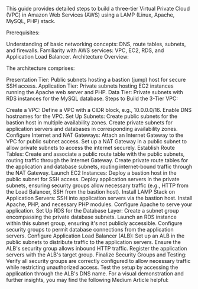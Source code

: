 This guide provides detailed steps to build a three-tier Virtual Private Cloud (VPC) in Amazon Web Services (AWS) using a LAMP (Linux, Apache, MySQL, PHP) stack.

Prerequisites:

Understanding of basic networking concepts: DNS, route tables, subnets, and firewalls.
Familiarity with AWS services: VPC, EC2, RDS, and Application Load Balancer.
Architecture Overview:

The architecture comprises:

Presentation Tier: Public subnets hosting a bastion (jump) host for secure SSH access.
Application Tier: Private subnets hosting EC2 instances running the Apache web server and PHP.
Data Tier: Private subnets with RDS instances for the MySQL database.
Steps to Build the 3-Tier VPC:

Create a VPC:
Define a VPC with a CIDR block, e.g., 10.0.0.0/16.
Enable DNS hostnames for the VPC.
Set Up Subnets:
Create public subnets for the bastion host in multiple availability zones.
Create private subnets for application servers and databases in corresponding availability zones.
Configure Internet and NAT Gateways:
Attach an Internet Gateway to the VPC for public subnet access.
Set up a NAT Gateway in a public subnet to allow private subnets to access the internet securely.
Establish Route Tables:
Create and associate a public route table with the public subnets, routing traffic through the Internet Gateway.
Create private route tables for the application and database subnets, routing internet-bound traffic through the NAT Gateway.
Launch EC2 Instances:
Deploy a bastion host in the public subnet for SSH access.
Deploy application servers in the private subnets, ensuring security groups allow necessary traffic (e.g., HTTP from the Load Balancer, SSH from the bastion host).
Install LAMP Stack on Application Servers:
SSH into application servers via the bastion host.
Install Apache, PHP, and necessary PHP modules.
Configure Apache to serve your application.
Set Up RDS for the Database Layer:
Create a subnet group encompassing the private database subnets.
Launch an RDS instance within this subnet group, ensuring it's not publicly accessible.
Configure security groups to permit database connections from the application servers.
Configure Application Load Balancer (ALB):
Set up an ALB in the public subnets to distribute traffic to the application servers.
Ensure the ALB's security group allows inbound HTTP traffic.
Register the application servers with the ALB's target group.
Finalize Security Groups and Testing:
Verify all security groups are correctly configured to allow necessary traffic while restricting unauthorized access.
Test the setup by accessing the application through the ALB's DNS name.
For a visual demonstration and further insights, you may find the following Medium Article helpful:

